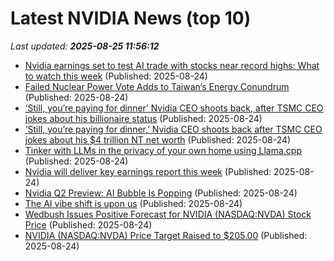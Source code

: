 # Latest NVIDIA News (top 10)
_Last updated: **2025-08-25 11:56:12**_

- [Nvidia earnings set to test AI trade with stocks near record highs: What to watch this week](https://consent.yahoo.com/v2/collectConsent?sessionId=1_cc-session_80900b94-aff1-439e-9140-084c5ba01a21) (Published: 2025-08-24)
- [Failed Nuclear Power Vote Adds to Taiwan’s Energy Conundrum](https://financialpost.com/pmn/business-pmn/failed-nuclear-power-vote-adds-to-taiwans-energy-conundrum) (Published: 2025-08-24)
- [‘Still, you’re paying for dinner’ Nvidia CEO shoots back, after TSMC CEO jokes about his billionaire status](https://www.tomshardware.com/tech-industry/semiconductors/still-youre-paying-for-dinner-nvidia-ceo-shoots-back-after-tsmc-ceo-jokes-about-his-billionaire-status) (Published: 2025-08-24)
- [‘Still, you’re paying for dinner,’ Nvidia CEO shoots back after TSMC CEO jokes about his $4 trillion NT net worth](https://consent.yahoo.com/v2/collectConsent?sessionId=1_cc-session_403a2b53-4975-4ca7-9766-b3892aa8439f) (Published: 2025-08-24)
- [Tinker with LLMs in the privacy of your own home using Llama.cpp](https://www.theregister.com/2025/08/24/llama_cpp_hands_on/) (Published: 2025-08-24)
- [Nvidia will deliver key earnings report this week](https://www.thestreet.com/investing/stocks/nvidia-will-deliver-key-earnings-report-this-week) (Published: 2025-08-24)
- [Nvidia Q2 Preview: AI Bubble Is Popping](https://biztoc.com/x/e598031a7eb01b3f) (Published: 2025-08-24)
- [The AI vibe shift is upon us](https://www.cnn.com/2025/08/22/business/ai-vibe-shift-nightcap) (Published: 2025-08-24)
- [Wedbush Issues Positive Forecast for NVIDIA (NASDAQ:NVDA) Stock Price](https://www.etfdailynews.com/2025/08/24/wedbush-issues-positive-forecast-for-nvidia-nasdaqnvda-stock-price/) (Published: 2025-08-24)
- [NVIDIA (NASDAQ:NVDA) Price Target Raised to $205.00](https://www.etfdailynews.com/2025/08/24/nvidia-nasdaqnvda-price-target-raised-to-205-00-2/) (Published: 2025-08-24)
